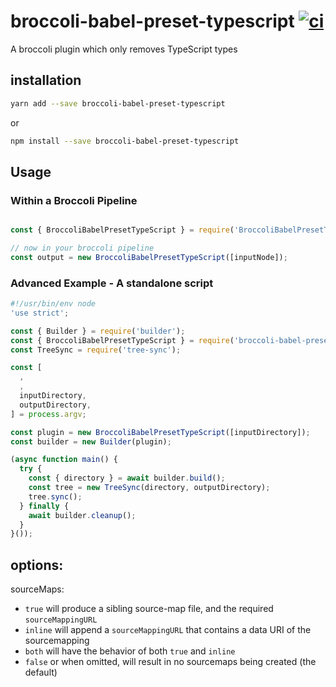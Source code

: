 # broccoli-babel-preset-typescript [![ci](https://github.com/stefanpenner/broccoli-babel-preset-typescript/actions/workflows/ci.yml/badge.svg)](https://github.com/stefanpenner/broccoli-babel-preset-typescript/actions/workflows/ci.yml)

A broccoli plugin which only removes TypeScript types

## installation

```sh
yarn add --save broccoli-babel-preset-typescript
```

or

```sh
npm install --save broccoli-babel-preset-typescript
```

## Usage

### Within a Broccoli Pipeline
```js

const { BroccoliBabelPresetTypeScript } = require('BroccoliBabelPresetTypeScript');

// now in your broccoli pipeline
const output = new BroccoliBabelPresetTypeScript([inputNode]);
```

### Advanced Example - A standalone script

```js
#!/usr/bin/env node
'use strict';

const { Builder } = require('builder');
const { BroccoliBabelPresetTypeScript } = require('broccoli-babel-preset-typescript');
const TreeSync = require('tree-sync');

const [
  ,
  ,
  inputDirectory,
  outputDirectory,
] = process.argv;

const plugin = new BroccoliBabelPresetTypeScript([inputDirectory]);
const builder = new Builder(plugin);

(async function main() {
  try {
    const { directory } = await builder.build();
    const tree = new TreeSync(directory, outputDirectory);
    tree.sync();
  } finally {
    await builder.cleanup();
  }
}());
```

## options:

sourceMaps:
  * `true` will produce a sibling source-map file, and the required `sourceMappingURL`
  * `inline` will append a `sourceMappingURL` that contains a data URI of the sourcemapping
  * `both` will have the behavior of both `true` and `inline`
  * `false` or when omitted, will result in no sourcemaps being created (the default)
